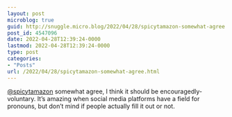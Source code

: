 ```yaml
---
layout: post
microblog: true
guid: http://snuggle.micro.blog/2022/04/28/spicytamazon-somewhat-agree.html
post_id: 4547096
date: 2022-04-28T12:39:24-0000
lastmod: 2022-04-28T12:39:24-0000
type: post
categories:
- "Posts"
url: /2022/04/28/spicytamazon-somewhat-agree.html
---
```

<p><span class="h-card" translate="no"><a href="https://tech.lgbt/@spicytamazon" class="u-url mention">@<span>spicytamazon</span></a></span> somewhat agree, I think it should be encouragedly-voluntary. It’s amazing when social media platforms have a field for pronouns, but don’t mind if people actually fill it out or not.</p>
